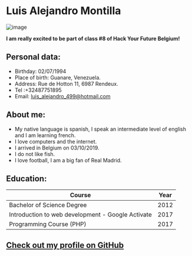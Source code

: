 # Luis Alejandro Montilla
![image](https://1.bp.blogspot.com/-7gHbUyBahE4/XdrcOPHloqI/AAAAAAAACsY/T6PXb_KZlFA_1yYC2ZLtoPKtUQH4SWBegCLcBGAsYHQ/s320/photo_2019-11-21_09-10-38.jpg)


**I am really excited to be part of class #8 of Hack Your Future Belgium!**

## Personal data:

- Birthday: 02/07/1994
- Place of birth: Guanare, Venezuela.
- Address: Rue de Hotton 11, 6987 Rendeux.
- Tel :+32487751895 
- Email: luis_alejandro_499@hotmail.com

## About me:
- My native language is spanish, I speak an intermediate level of english and I am learning french.
- I love computers and the internet.
- I arrived in Belgium on 03/10/2019.
- I do not like fish.
- I love football, I am a big fan of Real Madrid.

## Education:

 Course| Year 
 --- | --- 
 Bachelor of Science Degree | 2012 
 Introduction to web development - Google Activate | 2017
 Programming Course (PHP) | 2017

 
## [Check out my profile on GitHub](https://github.com/AlejoVE)



